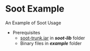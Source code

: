 # Soot Example
An Example of Soot Usage
- Prerequisites
  - [soot-trunk.jar](https://ssebuild.cased.de/nightly/soot/lib/soot-trunk.jar) in ***soot-lib*** folder
  - Binary files in ***example*** folder
